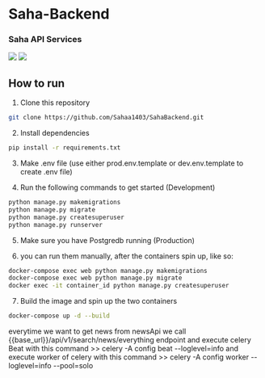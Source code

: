 # Saha-Backend

### Saha API Services


[![](https://img.shields.io/badge/python-3.10-orange)](https://www.python.org/)
[![](https://img.shields.io/badge/Django-4.1-green)](https://www.djangoproject.com/)


## How to run

1. Clone this repository

```bash
git clone https://github.com/Sahaa1403/SahaBackend.git
```

2. Install dependencies

```bash
pip install -r requirements.txt 
```

3. Make .env file (use either prod.env.template or dev.env.template to create .env file)

4. Run the following commands to get started (Development)

```bash
python manage.py makemigrations
python manage.py migrate
python manage.py createsuperuser
python manage.py runserver
```

5. Make sure you have Postgredb running (Production)

6. you can run them manually, after the containers spin up, like so:

```bash
docker-compose exec web python manage.py makemigrations
docker-compose exec web python manage.py migrate   
docker exec -it container_id python manage.py createsuperuser

```


7. Build the image and spin up the two containers

```bash
docker-compose up -d --build
```

everytime we want to get news from newsApi we call {{base_url}}/api/v1/search/news/everything endpoint
and execute celery Beat with this command >> celery -A config beat --loglevel=info
and execute worker of celery with this command >> celery -A config worker --loglevel=info --pool=solo

